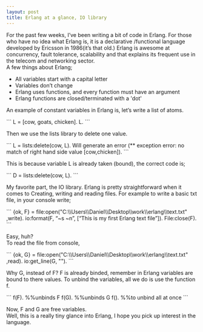 ```yaml
---
layout: post
title: Erlang at a glance, IO library
---
```


<p>For the past few weeks, I’ve been writing a bit of code in Erlang. For those who have no idea what Erlang is, it is a declarative /functional language developed by Ericsson in 1986(it’s that old.) Erlang is awesome at concurrency, fault tolerance, scalability and that explains its frequent use in the telecom and networking sector.<br />
A few things about Erlang;</p>
<ul>
<li>All variables start with a capital letter</li>
<li>Variables don’t change</li>
<li>Erlang uses functions, and every function must have an argument</li>
<li>Erlang functions are closed/terminated with a 'dot'</li>
</ul>

<p>An example of constant variables in Erlang is, let’s write a list of atoms.</p>
```
L = [cow, goats, chicken].
L. 
```
<p>Then we use the lists library to delete one value.</p>
```
L = lists:delete(cow, L). 
Will generate an error (** exception error: no match of right hand side value [cow,chicken]).
```
<p>This is because variable L is already taken (bound), the correct code is;</p>
```
D = lists:delete(cow, L). 
```
<p>My favorite part, the IO library. Erlang is pretty straightforward when it comes to Creating, writing and reading files. For example to write a basic txt file, in your console write;</p>
```
{ok, F} = file:open("C:\\Users\\Daniel\\Desktop\\work\\erlang\\text.txt" ,write).
io:format(F, “~s ~n”, [“This is my first Erlang text file”]).
File:close(F).
```
<p>Easy, huh?<br />
To read the file from console, </p>
```
{ok, G} = file:open("C:\\Users\\Daniel\\Desktop\\work\\erlang\\text.txt" ,read).
io:get_line(G, "").
```
<p>Why G, instead of F? F is already binded, remember in Erlang variables are bound to there values.
To unbind the variables, all we do is use the function f.</p>
```
f(F). %%unbinds F
f(G). %%unbinds G
f(). %%to unbind all at once
```
<p>
Now, F and G are free variables.<br />
Well, this is a really tiny glance into Erlang, I hope you pick up interest in the language.
</p>

